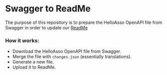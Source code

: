 # Swagger to ReadMe

The purpose of this repository is to prepare the HelloAsso OpenAPI file from Swagger in order to update our [ReadMe](https://dev.helloasso.com/reference/obtenir-un-accesstoken-copy-1)

### How it works:

- Download the HelloAsso OpenAPI file from Swagger.
- Merge the file with `changes.json` (essentially translations).
- Generate a new file.
- Upload it to ReadMe.